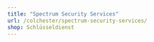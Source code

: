 ```yaml
---
title: "Spectrum Security Services"
url: /colchester/spectrum-security-services/
shop: Schlüsseldienst
---
```

